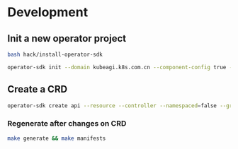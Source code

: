 # Development

## Init a new operator project

```bash
bash hack/install-operator-sdk

operator-sdk init --domain kubeagi.k8s.com.cn --component-config true --owner kubeagi --project-name arcadia --repo github.com/kubeagi/arcadia
```

## Create a CRD

```bash
operator-sdk create api --resource --controller --namespaced=false --group arcadia --version v1alpha1 --kind Laboratory
```

### Regenerate after changes on CRD

```bash
make generate && make manifests
```
